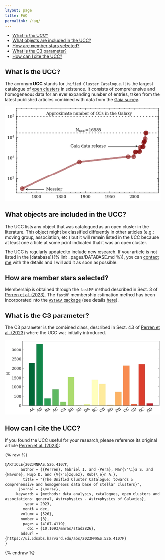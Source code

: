 ```yaml
---
layout: page
title: FAQ
permalink: /faq/
---
```


- [What is the UCC?](#what-is-the-ucc)
- [What objects are included in the UCC?](#what-objects-are-included-in-the-ucc)
- [How are member stars selected?](#how-are-member-stars-selected)
- [What is the C3 parameter?](#what-is-the-c3-parameter)
- [How can I cite the UCC?](#how-can-i-cite-the-ucc)


## What is the UCC?

The acronym **UCC** stands for `Unified Cluster Catalogue`. It is the largest catalogue
of [open clusters](https://en.wikipedia.org/wiki/Open_cluster) in existence. It consists of comprehensive and homogeneous data
for an ever expanding number of entries, taken from the latest published articles
combined with data from the [Gaia survey](https://www.esa.int/Science_Exploration/Space_Science/Gaia/Gaia_overview).

![Catalogued OCs in the literature](/images/catalogued_ocs.webp "Catalogued OCs in the literature")


## What objects are included in the UCC?

The UCC lists any object that was catalogued as an open cluster in the literature. This
object might be classified differently in other articles (e.g.: moving group,
association, etc.) but it will remain listed in the UCC because at least one article
at some point indicated that it was an open cluster.

The UCC is regularly updated to include new research. If your article is not listed
in the [database]({% link _pages/DATABASE.md %}), you can
[contact me](mailto:gabrielperren@gmail.com) with the details and I will add it as soon as possible.



## How are member stars selected?

Membership is obtained through the `fastMP` method described in Sect. 3 of
[Perren et al. (2023)](https://ui.adsabs.harvard.edu/abs/2023MNRAS.526.4107P/abstract). The `fastMP` membership estimation method has been
incorporated into the [`ASteCA` package](https://asteca.github.io/) (see details [here](https://asteca.readthedocs.io/en/latest/contents/membership_mod.html)).


## What is the C3 parameter?

The C3 parameter is the combined class, described in Sect. 4.3 of
[Perren et al. (2023)](https://ui.adsabs.harvard.edu/abs/2023MNRAS.526.4107P/abstract) where the UCC was initially introduced.

![Classification of OCs in the literature](/images/classif_bar.webp "Classification of OCs in the literature")


## How can I cite the UCC?

If you found the UCC useful for your research, please reference its original article
<a data-umami-event="orig_article" href="https://doi.org/10.1093/mnras/stad2826">Perren
et al. (2023)</a>:

{% raw %}
```
@ARTICLE{2023MNRAS.526.4107P,
       author = {{Perren}, Gabriel I. and {Pera}, Mar{\'\i}a S. and {Navone}, Hugo D. and {V{\'a}zquez}, Rub{\'e}n A.},
        title = "{The Unified Cluster Catalogue: towards a comprehensive and homogeneous data base of stellar clusters}",
      journal = {\mnras},
     keywords = {methods: data analysis, catalogues, open clusters and associations: general, Astrophysics - Astrophysics of Galaxies},
         year = 2023,
        month = dec,
       volume = {526},
       number = {3},
        pages = {4107-4119},
          doi = {10.1093/mnras/stad2826},
       adsurl = {https://ui.adsabs.harvard.edu/abs/2023MNRAS.526.4107P}
}
```
{% endraw %}
